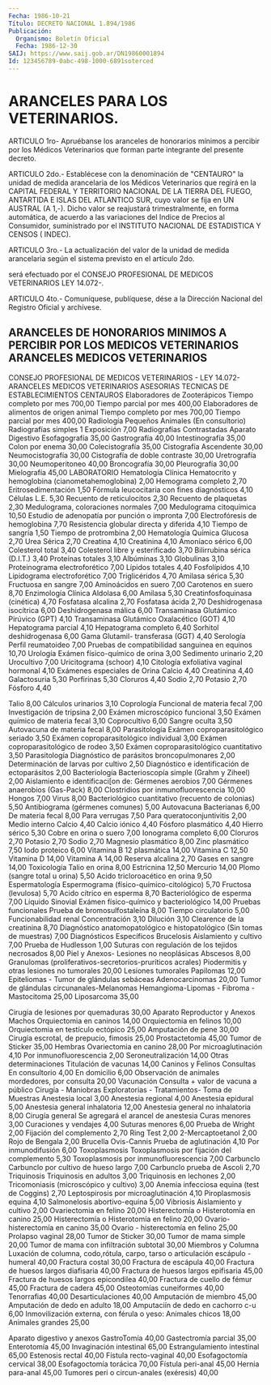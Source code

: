 ```yaml
---
Fecha: 1986-10-21
Título: DECRETO NACIONAL 1.894/1986
Publicación:
  Organismo: Boletín Oficial
  Fecha: 1986-12-30
SAIJ: https://www.saij.gob.ar/DN19860001894
Id: 123456789-0abc-498-1000-6891soterced
---
```

# ARANCELES PARA LOS VETERINARIOS.

<a id="1"></a>
ARTICULO 1ro- Apruébanse los aranceles de honorarios mínimos a percibir  por  los Médicos Veterinarios que forman parte integrante del presente decreto.

<a id="2"></a>
ARTICULO 2do.- Establécese con la denominación de "CENTAURO" la unidad  de  medida  arancelaria  de  los  Médicos  Veterinarios que regirá  en  la CAPITAL FEDERAL Y TERRITORIO NACIONAL DE  LA  TIERRA DEL FUEGO, ANTARTIDA  E ISLAS DEL ATLANTICO SUR, cuyo valor se fija en UN  AUSTRAL (A 1,-).  Dicho valor se reajustará trimestralmente, en forma  automática, de acuerdo a las variaciones del Indice de Precios al Consumidor,  suministrado por el INSTITUTO NACIONAL DE ESTADISTICA Y CENSOS ( INDEC).

<a id="3"></a>
ARTICULO  3ro.-  La  actualización  del  valor de la unidad de medida arancelaria según el sistema previsto en  el  artículo  2do.

será  efectuado por el CONSEJO PROFESIONAL DE MEDICOS VETERINARIOS LEY 14.072-.

<a id="4"></a>
ARTICULO  4to.-  Comuníquese,  publíquese, dése a la Dirección Nacional del Registro Oficial y archívese.

## ARANCELES   DE  HONORARIOS  MINIMOS  A  PERCIBIR  POR  LOS  MEDICOS VETERINARIOS ARANCELES MEDICOS VETERINARIOS

<a id="1"></a>
CONSEJO PROFESIONAL DE MEDICOS VETERINARIOS - LEY 14.072- ARANCELES MEDICOS VETERINARIOS  ASESORIAS TECNICAS DE ESTABLECIMIENTOS             CENTAUROS Elaboradores de Zooterápicos Tiempo completo por mes                               700,00 Tiempo parcial por mes                                400,00 Elaboradores de alimentos de origen animal Tiempo completo por mes                               700,00 Tiempo parcial por mes                                400,00 Radiología Pequeños Animales (En consultorio) Radiografías simples 1 Exposición                                            7,00 Radiografías Contrastadas Aparato Digestivo Esofagografía                                          35,00 Gastrografía                                           40,00 Intestinografía                                        35,00 Colon por enema                                        30,00 Colecistografía                                        35,00 Cistografía Ascendente                                 30,00 Neumocistografía                                       30,00 Cistografía de doble contraste                         30,00 Uretrografía                                           30,00 Neumoperitoneo                                         40,00 Broncografía                                           30,00 Pleurografía                                           30,00 Mielografía                                            45,00 LABORATORIO Hematología Clínica Hematocrito y hemoglobina (cianometahemoglobina)        2,00 Hemograma completo                                      2,70 Eritrosedimentación                                     1,50 Fórmula leucocitaria con fines diagnósticos             4,10 Células L.E.                                            5,30 Recuento de reticulocitos                               2,30 Recuento de plaquetas                                   2,30 Medulograma, coloraciones normales                      7,00 Medulograma citoquímica                                10,50 Estudio de adenopatía por punción o impronta            7,00 Electrofóresis de hemoglobina                           7,70 Resistencia globular directa y diferida                 4,10 Tiempo de sangría                                       1,50 Tiempo de protrombina                                   2,00 Hematología Química Glucosa                                                 2,70 Urea Sérica                                             2,70 Creatina                                                4,10 Creatinina                                              4,10 Amoníaco sérico                                         6,00 Colesterol total                                        3,40 Colesterol libre y esterificado                         3,70 Bilirrubina sérica (D.I.T.)                             3,40 Proteínas totales                                       3,10 Albúminas                                               3,10 Globulinas                                              3,10 Proteinograma electroforético                           7,00 Lípidos totales                                         4,40 Fosfolípidos                                            4,10 Lipidograma electroforético                             7,00 Triglicéridos                                           4,70 Amilasa sérica                                          5,30 Fructuosa en sangre                                     7,00 Aminoácidos en suero                                    7,00 Carotenos en suero                                      8,70 Enzimología Clínica Aldolasa                                                6,00 Amilasa                                                 5,30 Creatinfosfoquinasa (cinética)                          4,70 Fosfatasa alcalina                                      2,70 Fosfatasa ácida                                         2,70 Deshidrogenasa isocítrica                               6,00 Deshidrogenasa málica                                   6,00 Transaminasa Glutámico Pirúvico (GPT)                   4,10 Transaminasa Glutámico Oxalacético (GOT)                4,10 Hepatograma parcial                                     4,10 Hepatograma completo                                    6,40 Sorhitol deshidrogenasa                                 6,00 Gama Glutamil- transferasa (GGT)                        4,40 Serología Perfil reumatoideo                                      7,00 Pruebas de compatibilidad sanguinea en equinos         10,70 Urología Exámen físico-químico de orina                          3,00 Sedimento urinario                                      2,20 Urocultivo                                              7,00 Uricitograma (schoor)                                   4,10 Citología exfoliativa vaginal hormonal                  4,10 Exámenes especiales de Orina Calcio                                                  4,40 Creatinina                                              4,40 Galactosuria                                            5,30 Porfirinas                                              5,30 Cloruros                                                4,40 Sodio                                                   2,70 Potasio                                                 2,70 Fósforo                                                 4,40

<a id="2"></a>
Talio                                                 8,00 Cálculos urinarios                                    3,10 Coprología Funcional de materia fecal                            7,00 Investigación de tripsina                             2,00 Exámen microscópico funcional                         3,50 Exámen químico de materia fecal                       3,10 Coprocultivo                                          6,00 Sangre oculta                                         3,50 Autovacuna de materia fecal                           8,00 Parasitología Exámen coproparasitológico seriado                    3,50 Exámen coproparasitológico individual                 3,00 Exámen coproparasitológico de rodeo                   3,50 Exámen coproparasitológico cuantitativo               3,50 Parasitología Diagnóstico de parásitos broncopulmonares             2,00 Determinación de larvas por cultivo                   2,50 Diagnóstico e identificación de ectoparásitos         2,00 Bacteriología Bacterioscopía simple (Grahm y Ziheel)                2,00 Aislamiento e identificaci[on de: Gérmenes aerobios                                     7,00 Gérmenes anaerobios (Gas-Pack)                        8,00 Clostridios por inmunofluorescencia                  10,00 Hongos                                                7,00 Virus                                                 8,00 Bacteriológico cuantitativo (recuento de colonias)    5,50 Antibiograma (gérmenes comunes)                       5,00 Autovacuna Bacterianas                                           6,00 De materia fecal                                      8,00 Para verrugas                                         7,50 Para queratoconjuntivitis                             2,00 Medio interno Calcio                                                4,40 Calcio iónico                                         4,40 Fósforo plasmático                                    4,40 Hierro sérico                                         5,30 Cobre en orina o suero                                7,00 Ionograma completo                                    6,00 Cloruros                                              2,70 Potasio                                               2,70 Sodio                                                 2,70 Magnesio plasmático                                   8,00 Zinc plasmático                                       7,50 Iodo proteico                                         6,00 Vitamina B 12 plasmática                             14,00 Vitamina C                                           12,50 Vitamina D                                           14,00 Vitamina A                                           14,00 Reserva alcalina                                      2,70 Gases en sangre                                      14,00 Toxicología Talio en orina                                        8,00 Estricnina                                           12,50 Mercurio                                             14,00 Plomo (sangre total u orina)                          5,50 Acido tricloroacético en orina                        9,50 Espermatología Espermograma (físico-químico-citológico)              5,70 Fructosa (levulosa)                                   5,70 Acido cítrico en esperma                              8,70 Bacteriológico de esperma                             7,00 Líquido Sinovial Exámen físico-químico y bacteriológico               14,00 Pruebas funcionales Prueba de bromosulfostaleína                          8,00 Tiempo circulatorio                                   5,00 Funcionabilidad renal Concentración                                         3,10 Dilución                                              3,10 Clearence de la creatinina                            8,70 Diagnóstico anatomopatológico e histopatológico (Sin tomas de muestras)                               7,00 Diagnósticos Específicos Brucelosis Aislamiento y cultivo                                 7,00 Prueba de Hudlesson                                   1,00 Suturas con regulación de los tejidos necrosados      8,00 Piel y Anexos- Lesiones no neoplásicas Abscesos                                              8,00 Granulomas (proliferativos-secretorios-pruríticos acrales) Piodermitis y otras lesiones no tumorales   20,00 Lesiones tumorales Papilomas                                            12,00 Epiteliomas - Tumor de glándulas sebáceas Adenocarcinomas                                      20,00 Tumor de glándulas circunanales-Melanomas Hemangioma-Lipomas - Fibroma - Mastocitoma           25,00 Liposarcoma                                          35,00

<a id="3"></a>
Cirugía de lesiones por quemaduras                    30,00 Aparato Reproductor y Anexos Machos Orquiectomia en caninos                               14,00 Orquiectomia en felinos                               10,00 Orquiectomia en testículo ectópico                    25,00 Amputación de pene                                    30,00 Cirugía escrotal, de prepucio, fimosis                25,00 Prostactetomía                                        45,00 Tumor de Sticker                                      35,00 Hembras Ovariectomia en canino                                28,00 Por microaglutinación                                  4,10 Por inmunofluorescencia                                2,00 Seroneutralización                                    14,00 Otras determinaciones Titulación de vacunas                                 14,00 Caninos y Felinos Consultas En consultorio                                         4,00 En domicilio                                           6,00 Observación de animales mordedores, por consulta      20,00 Vacunación Consulta + valor de vacuna a público Cirugía - Maniobras Exploratorias - Tratamientos- Toma de Muestras Anestesia local                                        3,00 Anestesia regional                                     4,00 Anestesia epidural                                     5,00 Anestesia general inhalatoria                         12,00 Anestesia general no inhalatoria                       8,00 Cirugía general Se agregará el arancel de anestesia Curas menores                                          3,00 Curaciones y vendajes                                  4,00 Suturas menores                                        6,00 Prueba de Wright                                       2,00 Fijación del complemento                               2,70 Ring Test                                              2,00 2-Mercaptoetanol                                       2,00 Rojo de Bengala                                        2,00 Brucella Ovis-Cannis Prueba de aglutinación                                 4,10 Por inmunodifusión                                     6,00 Toxoplasmosis Toxoplasmosis por fijación del complemento             5,30 Toxoplasmosis por inmunofluorescencia                  7,00 Carbunclo Carbunclo por cultivo de hueso largo                   7,00 Carbunclo prueba de Ascoli                             2,70 Triquinosis Triquinosis en adultos                                 3,00 Triquinosis en lechones                                2,00 Tricomoniasis (microscópico y cultivo)                 3,00 Anemia infecciosa equina (test de Coggins)             2,70 Leptospirosis por microaglutinación                    4,10 Piroplasmosis equina                                   4,10 Salmonelosis abortivo-equina                           5,00 Vibriosis Aislamiento y cultivo                                  2,00 Ovariectomia en felino                                20,00 Histerectomía o Histerotomía en canino                25,00 Histerectomía o Histerotomía en felino                20,00 Ovario- histerectomía en canino                       35,00 Ovario - histerectomía en felino                      25,00 Prolapso vaginal                                      28,00 Tumor de Sticker                                      30,00 Tumor de mama simple                                  20,00 Tumor de mama con infiltración subtotal               30,00 Miembros y Columna Luxación de columna, codo,rótula, carpo, tarso o articulación escápulo - humeral                     40,00 Fractura costal                                       30,00 Fractura de escápula                                  40,00 Fractura de huesos largos diafisaria                  40,00 Fractura de huesos largos epifisaria                  45,00 Fractura de huesos largos epicondilea                 40,00 Fractura de cuello de fémur                           45,00 Fractura de cadera                                    45,00 Osteotomías cuneiformes                               40,00 Tenorrafias                                           40,00 Desarticulaciones                                     40,00 Amputación de miembro                                 45,00 Amputación de dedo en adulto                          18,00 Amputaciín de dedo en cachorro c-u                     6,00 Inmovilización externa, con férula o yeso: Animales chicos                                       18,00 Animales  grandes                                     25,00

<a id="4"></a>
Aparato digestivo y anexos  GastroTomía                                           40,00  Gastectromía parcial                                  35,00  Enterotomía                                           45,00  Invaginación intestinal                               65,00  Estrangulamiento intestinal                           65,00  Estenosis rectal                                      40,00  Fístula recto-vaginal                                 40,00  Esofagoctomía cervical                                38,00  Esofagoctomía torácica                                70,00  Fístula peri-anal                                     45,00  Hernia para-anal                                      45,00  Tumores peri o circun-anales (exéresis)               40,00